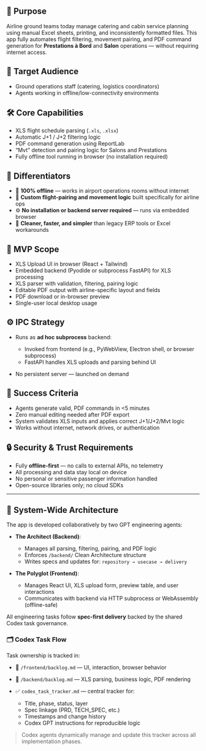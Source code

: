 ## 🧭 Purpose

Airline ground teams today manage catering and cabin service planning using manual Excel sheets, printing, and inconsistently formatted files. This app fully automates flight filtering, movement pairing, and PDF command generation for **Prestations à Bord** and **Salon** operations — without requiring internet access.

## 👥 Target Audience

* Ground operations staff (catering, logistics coordinators)
* Agents working in offline/low-connectivity environments

## 🛠 Core Capabilities

* XLS flight schedule parsing (`.xls`, `.xlsx`)
* Automatic J+1 / J+2 filtering logic
* PDF command generation using ReportLab
* “Mvt” detection and pairing logic for Salons and Prestations
* Fully offline tool running in browser (no installation required)

## 💎 Differentiators

* 📴 **100% offline** — works in airport operations rooms without internet
* 🔁 **Custom flight-pairing and movement logic** built specifically for airline ops
* ⚙️ **No installation or backend server required** — runs via embedded browser
* 🎯 **Cleaner, faster, and simpler** than legacy ERP tools or Excel workarounds

## 🧱 MVP Scope

* XLS Upload UI in browser (React + Tailwind)
* Embedded backend (Pyodide or subprocess FastAPI) for XLS processing
* XLS parser with validation, filtering, pairing logic
* Editable PDF output with airline-specific layout and fields
* PDF download or in-browser preview
* Single-user local desktop usage

## ⚙️ IPC Strategy

* Runs as **ad hoc subprocess** backend:

  * Invoked from frontend (e.g., PyWebView, Electron shell, or browser subprocess)
  * FastAPI handles XLS uploads and parsing behind UI
* No persistent server — launched on demand

## 🧪 Success Criteria

* Agents generate valid, PDF commands in <5 minutes
* Zero manual editing needed after PDF export
* System validates XLS inputs and applies correct J+1/J+2/Mvt logic
* Works without internet, network drives, or authentication

## 🔒 Security & Trust Requirements

* Fully **offline-first** — no calls to external APIs, no telemetry
* All processing and data stay local on device
* No personal or sensitive passenger information handled
* Open-source libraries only; no cloud SDKs

---

## 🧠 System-Wide Architecture

The app is developed collaboratively by two GPT engineering agents:

* **The Architect (Backend)**:

  * Manages all parsing, filtering, pairing, and PDF logic
  * Enforces `/backend/` Clean Architecture structure
  * Writes specs and updates for: `repository → usecase → delivery`

* **The Polyglot (Frontend)**:

  * Manages React UI, XLS upload form, preview table, and user interactions
  * Communicates with backend via HTTP subprocess or WebAssembly (offline-safe)

All engineering tasks follow **spec-first delivery** backed by the shared Codex task governance.

### 🗂 Codex Task Flow

Task ownership is tracked in:

* 🧩 `/frontend/backlog.md` — UI, interaction, browser behavior
* 🧩 `/backend/backlog.md` — XLS parsing, business logic, PDF rendering
* ✅ `codex_task_tracker.md` — central tracker for:

  * Title, phase, status, layer
  * Spec linkage (PRD, TECH\_SPEC, etc.)
  * Timestamps and change history
  * Codex GPT instructions for reproducible logic

> Codex agents dynamically manage and update this tracker across all implementation phases.
